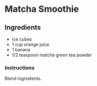 Matcha Smoothie
===============

Ingredients
-----------

* ice cubes
* 1 cup orange juice
* 1 banana
* 1/2 teaspoon matcha green tea powder

### Instructions

Blend ingredients.
